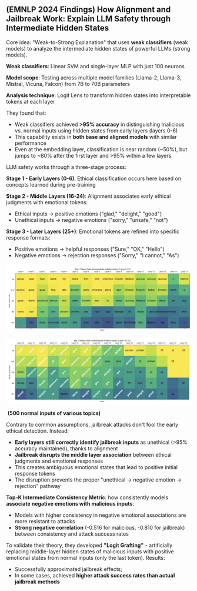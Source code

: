 ## (EMNLP 2024 Findings) How Alignment and Jailbreak Work:  Explain LLM Safety through Intermediate Hidden States

Core idea: "Weak-to-Strong Explanation" that uses **weak classifiers** (weak models) to analyze the intermediate hidden states of powerful LLMs (strong models).

**Weak classifiers**: Linear SVM and single-layer MLP with just 100 neurons

**Model scope**: Testing across multiple model families (Llama-2, Llama-3, Mistral, Vicuna, Falcon) from 7B to 70B parameters

**Analysis technique**: Logit Lens to transform hidden states into interpretable tokens at each layer

They found that:

- Weak classifiers achieved **>95% accuracy** in distinguishing malicious vs. normal inputs using hidden states from early layers (layers 0-6)
- This capability exists in **both base and aligned models** with similar performance
- Even at the embedding layer, classification is near random (~50%), but jumps to ~80% after the first layer and >95% within a few layers

LLM safety works through a three-stage process:

**Stage 1 - Early Layers (0-6)**: Ethical classification occurs here based on concepts learned during pre-training

**Stage 2 - Middle Layers (16-24)**: Alignment associates early ethical judgments with emotional tokens:

- Ethical inputs → positive emotions ("glad," "delight," "good")
- Unethical inputs → negative emotions ("sorry," "unsafe," "not")

**Stage 3 - Later Layers (25+)**: Emotional tokens are refined into specific response formats:

- Positive emotions → helpful responses ("Sure," "OK," "Hello")
- Negative emotions → rejection responses ("Sorry," "I cannot," "As")

![image-20250703110511485](./assets/image-20250703110511485.png)

![image-20250703110642901](./assets/image-20250703110642901.png)

​		**(500 normal inputs of various topics)**

Contrary to common assumptions, jailbreak attacks don't fool the early ethical detection. Instead:

- **Early layers still correctly identify jailbreak inputs** as unethical (>95% accuracy maintained), thanks to alignment
- **Jailbreak disrupts the middle layer association** between ethical judgments and emotional responses
- This creates ambiguous emotional states that lead to positive initial response tokens
- The disruption prevents the proper "unethical → negative emotion → rejection" pathway

**Top-K Intermediate Consistency Metric**: how consistently models **associate negative emotions with malicious inputs**:

- Models with higher consistency in negative emotional associations are more resistant to attacks
- **Strong negative correlation** (-0.516 for malicious, -0.810 for jailbreak) between consistency and attack success rates

To validate their theory, they developed **"Logit Grafting"** - artificially replacing middle-layer hidden states of malicious inputs with positive emotional states from normal inputs (only the last token). Results:

- Successfully approximated jailbreak effects;
- In some cases, achieved **higher attack success rates than actual jailbreak methods**